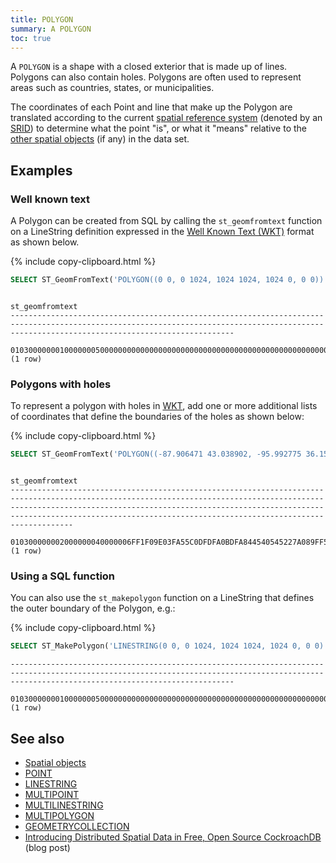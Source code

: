 ```yaml
---
title: POLYGON
summary: A POLYGON
toc: true
---
```


A `POLYGON` is a shape with a closed exterior that is made up of lines. Polygons can also contain holes.  Polygons are often used to represent areas such as countries, states, or municipalities.

The coordinates of each Point and line that make up the Polygon are translated according to the current [spatial reference system](spatial-glossary.html#spatial-reference-system) (denoted by an [SRID](spatial-glossary.html#srid)) to determine what the point "is", or what it "means" relative to the [other spatial objects](spatial-features.html#spatial-objects) (if any) in the data set.

## Examples

### Well known text

A Polygon can be created from SQL by calling the `st_geomfromtext` function on a LineString definition expressed in the [Well Known Text (WKT)](spatial-glossary.html#wkt) format as shown below.

{% include copy-clipboard.html %}
~~~ sql
SELECT ST_GeomFromText('POLYGON((0 0, 0 1024, 1024 1024, 1024 0, 0 0))');
~~~

~~~
                                                                                       st_geomfromtext
----------------------------------------------------------------------------------------------------------------------------------------------------------------------------------------------
  010300000001000000050000000000000000000000000000000000000000000000000000000000000000009040000000000000904000000000000090400000000000009040000000000000000000000000000000000000000000000000
(1 row)
~~~

### Polygons with holes

To represent a polygon with holes in [WKT](spatial-glossary.html#wkt), add one or more additional lists of coordinates that define the boundaries of the holes as shown below:

{% include copy-clipboard.html %}
~~~ sql
SELECT ST_GeomFromText('POLYGON((-87.906471 43.038902, -95.992775 36.153980, -75.704722 36.076944, -87.906471 43.038902), (-87.623177 41.881832, -90.199402 38.627003, -82.446732 38.413651, -87.623177 41.881832))');
~~~

~~~
                                                                                                                                           st_geomfromtext
------------------------------------------------------------------------------------------------------------------------------------------------------------------------------------------------------------------------------------------------------------------------------------------------------
  010300000002000000040000006FF1F09E03FA55C0DFDFA0BDFA844540545227A089FF57C0791EDC9DB513424064B14D2A1AED52C0CCCF0D4DD90942406FF1F09E03FA55C0DFDFA0BDFA84454004000000A4A7C821E2E755C07C48F8DEDFF0444073309B00C38C56C038BF61A241504340E884D041979C54C0967A1684F2344340A4A7C821E2E755C07C48F8DEDFF04440
(1 row)
~~~

### Using a SQL function

You can also use the `st_makepolygon` function on a LineString that defines the outer boundary of the Polygon, e.g.:

{% include copy-clipboard.html %}
~~~ sql
SELECT ST_MakePolygon('LINESTRING(0 0, 0 1024, 1024 1024, 1024 0, 0 0)');
~~~

~~~
----------------------------------------------------------------------------------------------------------------------------------------------------------------------------------------------
  010300000001000000050000000000000000000000000000000000000000000000000000000000000000009040000000000000904000000000000090400000000000009040000000000000000000000000000000000000000000000000
(1 row)
~~~

## See also

- [Spatial objects](spatial-features.html#spatial-objects)
- [POINT](point.html)
- [LINESTRING](linestring.html)
- [MULTIPOINT](multipoint.html)
- [MULTILINESTRING](multilinestring.html)
- [MULTIPOLYGON](multipolygon.html)
- [GEOMETRYCOLLECTION](geometrycollection.html)
- [Introducing Distributed Spatial Data in Free, Open Source CockroachDB](https://www.cockroachlabs.com/blog/spatial-data/) (blog post)
